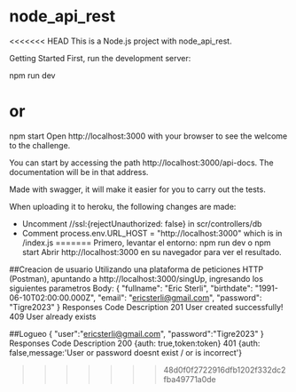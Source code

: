 # node_api_rest

<<<<<<< HEAD
This is a Node.js project  with node_api_rest.

Getting Started
First, run the development server:

npm run dev
# or
npm start
Open http://localhost:3000 with your browser to see the welcome to the challenge.

You can start by accessing the path http://localhost:3000/api-docs. The documentation will be in that address.

Made with swagger, it will make it easier for you to carry out the tests.

When uploading it to heroku, the following changes are made:
- Uncomment //ssl:{rejectUnauthorized: false} in scr/controllers/db
- Comment process.env.URL_HOST = "http://localhost:3000" which is in /index.js
=======
Primero, levantar el entorno:
npm run dev
o
npm start
Abrir http://localhost:3000 en su navegador para ver el resultado.

##Creacion de usuario
Utilizando una plataforma de peticiones HTTP (Postman), apuntando a http://localhost:3000/singUp, ingresando los siguientes parametros 
Body:
{
    "fullname": "Eric Sterli",
    "birthdate": "1991-06-10T02:00:00.000Z",
    "email": "ericsterli@gmail.com",
    "password": "Tigre2023"
}
Responses
Code	Description
201	  User created successfully!
409	  User already exists

##Logueo
{
    "user":"ericsterli@gmail.com",
    "password":"Tigre2023"
}
Responses
Code	Description
200	  {auth: true,token:token}
401	  {auth: false,message:'User or password doesnt exist / or is incorrect'}
>>>>>>> 48d0f0f2722916dfb1202f332dc2fba49771a0de
